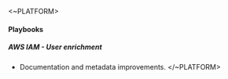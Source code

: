 <~PLATFORM>

#### Playbooks

##### AWS IAM - User enrichment

- Documentation and metadata improvements.
</~PLATFORM>
